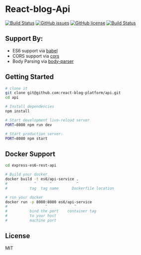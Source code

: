 React-blog-Api
==================================
[![Build Status](https://travis-ci.org/react-blog-platform/api.svg?branch=master)](https://travis-ci.org/react-blog-platform/api)
[![GitHub issues](https://img.shields.io/github/issues/react-blog-platform/api)](https://github.com/react-blog-platform/api/issues)
[![GitHub license](https://img.shields.io/github/license/react-blog-platform/api)](https://github.com/react-blog-platform/api/blob/master/LICENSE)
[![Build Status](https://img.shields.io/badge/blog-open--source-brightgreen)](https://travis-ci.org/react-blog-platform/api)

Support By:
---------------

- ES6 support via [babel](https://babeljs.io)
- CORS support via [cors](https://github.com/troygoode/node-cors)
- Body Parsing via [body-parser](https://github.com/expressjs/body-parser)


Getting Started
---------------

```sh
# clone it
git clone git@github.com:react-blog-platform/api.git
cd api

# Install dependencies
npm install

# Start development live-reload server
PORT=8080 npm run dev

# Start production server:
PORT=8080 npm start
```
Docker Support
------
```sh
cd express-es6-rest-api

# Build your docker
docker build -t es6/api-service .
#            ^      ^           ^
#          tag  tag name      Dockerfile location

# run your docker
docker run -p 8080:8080 es6/api-service
#                 ^            ^
#          bind the port    container tag
#          to your host
#          machine port   

```

License
-------

MIT

